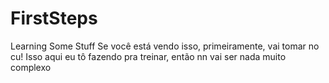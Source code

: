 # FirstSteps
Learning Some Stuff
Se você está vendo isso, primeiramente, vai tomar no cu! Isso aqui eu tô fazendo pra treinar, então nn vai ser nada muito complexo
